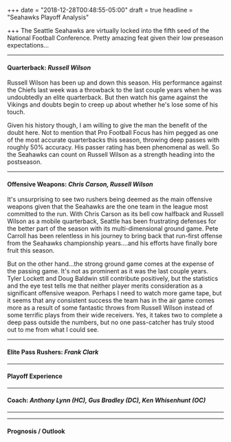 +++
date = "2018-12-28T00:48:55-05:00"
draft = true
headline = "Seahawks Playoff Analysis"

+++
The Seattle Seahawks are virtually locked into the fifth seed of the National Football Conference. Pretty amazing feat given their low preseason expectations...

***

#### Quarterback: _Russell Wilson_

Russell Wilson has been up and down this season. His performance against the Chiefs last week was a throwback to the last couple years when he was undoubtedly an elite quarterback. But then watch his game against the Vikings and doubts begin to creep up about whether he's lose some of his touch.

Given his history though, I am willing to give the man the benefit of the doubt here. Not to mention that Pro Football Focus has him pegged as one of the most accurate quarterbacks this season, throwing deep passes with roughly 50% accuracy. His passer rating has been phenomenal as well. So the Seahawks can count on Russell Wilson as a strength heading into the postseason.

***

#### Offensive Weapons: _Chris Carson, Russell Wilson_

It's unsurprising to see two rushers being deemed as the main offensive weapons given that the Seahawks are the one team in the league most committed to the run. With Chris Carson as its bell cow halfback and Russell Wilson as a mobile quarterback, Seattle has been frustrating defenses for the better part of the season with its multi-dimensional ground game. Pete Carroll has been relentless in his journey to bring back that run-first offense from the Seahawks championship years....and his efforts have finally bore fruit this season.

But on the other hand...the strong ground game comes at the expense of the passing game. It's not as prominent as it was the last couple years. Tyler Lockett and Doug Baldwin still contribute positively, but the statistics and the eye test tells me that neither player merits consideration as a significant offensive weapon. Perhaps I need to watch more game tape, but it seems that any consistent success the team has in the air game comes more as a result of some fantastic throws from Russell Wilson instead of some terrific plays from their wide receivers. Yes, it takes two to complete a deep pass outside the numbers, but no one pass-catcher has truly stood out to me from what I could see.

***

#### Elite Pass Rushers: _Frank Clark_

***

#### Playoff Experience

***

#### Coach: _Anthony Lynn (HC), Gus Bradley (DC), Ken Whisenhunt (OC)_

***

***

#### Prognosis / Outlook